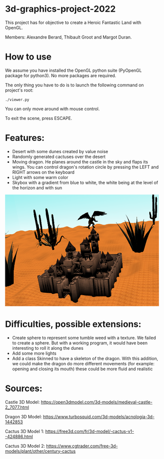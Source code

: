 # 3d-graphics-project-2022

This project has for objective to create a Heroic Fantastic Land with OpenGL.

Members: Alexandre Berard, Thibault Groot and Margot Duran.

# How to use

We assume you have installed the OpenGL python suite (PyOpenGL package for python3). No more packages are required.

The only thing you have to do is to launch the following command on project's root:

```
./viewer.py
```

You can only move around with mouse control.

To exit the scene, press ESCAPE.

# Features:

 - Desert with some dunes created by value noise
 - Randomly generated cactuses over the desert
 - Moving dragon. He planes around the castle in the sky and flaps its wings. You can control dragon's rotation circle by pressing the LEFT and RIGHT arrows on the keyboard
 - Light with some warm color
 - Skybox with a gradient from blue to white, the white being at the level of the horizon and with sun

![scene image](https://github.com/kepler69c/3d-graphics-project-2022/blob/main/README_splash.png?raw=true "You can hear *grrr* noises from the distance")

# Difficulties, possible extensions:

 - Create sphere to represent some tumble weed with a texture. We failed to create a sphere. But with a working program, it would have been interesting to roll it along the dunes
 - Add some more lights
 - Add a class Skinned to have a skeleton of the dragon. With this addition, we could make the dragon do more different movements (for example: opening and closing its mouth) these could be more fluid and realistic

# Sources:

Castle 3D Model: https://open3dmodel.com/3d-models/medieval-castle-2_7077.html

Dragon 3D Model: https://www.turbosquid.com/3d-models/acnologia-3d-1442853

Cactus 3D Model 1: https://free3d.com/fr/3d-model/-cactus-v1--424886.html

Cactus 3D Model 2: https://www.cgtrader.com/free-3d-models/plant/other/century-cactus

